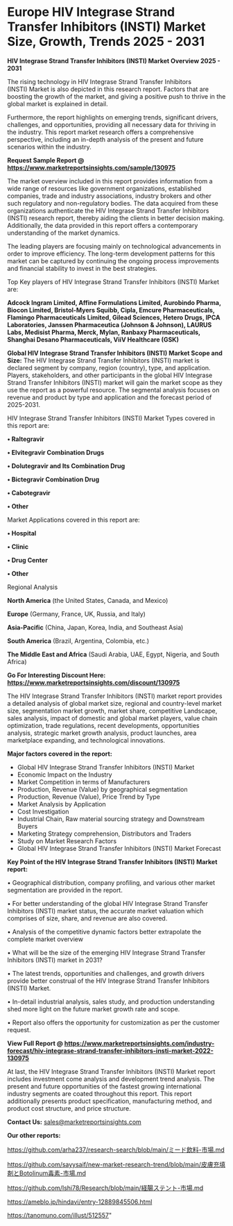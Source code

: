 # Europe HIV Integrase Strand Transfer Inhibitors (INSTI) Market Size, Growth, Trends 2025 - 2031

<Strong> HIV Integrase Strand Transfer Inhibitors (INSTI) Market Overview 2025 - 2031</strong>

The rising technology in HIV Integrase Strand Transfer Inhibitors (INSTI) Market is also depicted in this research report. Factors that are boosting the growth of the market, and giving a positive push to thrive in the global market is explained in detail.

Furthermore, the report highlights on emerging trends, significant drivers, challenges, and opportunities, providing all necessary data for thriving in the industry. This report market research offers a comprehensive perspective, including an in-depth analysis of the present and future scenarios within the industry.

<strong>Request Sample Report @ <a href=https://www.marketreportsinsights.com/sample/130975>https://www.marketreportsinsights.com/sample/130975</a></strong>

The market overview included in this report provides information from a wide range of resources like government organizations, established companies, trade and industry associations, industry brokers and other such regulatory and non-regulatory bodies. The data acquired from these organizations authenticate the HIV Integrase Strand Transfer Inhibitors (INSTI) research report, thereby aiding the clients in better decision making. Additionally, the data provided in this report offers a contemporary understanding of the market dynamics.

The leading players are focusing mainly on technological advancements in order to improve efficiency. The long-term development patterns for this market can be captured by continuing the ongoing process improvements and financial stability to invest in the best strategies.

Top Key players of HIV Integrase Strand Transfer Inhibitors (INSTI) Market are:

<strong>Adcock Ingram Limited, Affine Formulations Limited, Aurobindo Pharma, Biocon Limited, Bristol-Myers Squibb, Cipla, Emcure Pharmaceuticals, Flamingo Pharmaceuticals Limited, Gilead Sciences, Hetero Drugs, IPCA Laboratories, Janssen Pharmaceutica (Johnson & Johnson), LAURUS Labs, Medisist Pharma, Merck, Mylan, Ranbaxy Pharmaceuticals, Shanghai Desano Pharmaceuticals, ViiV Healthcare (GSK)</strong>

<strong><b>Global HIV Integrase Strand Transfer Inhibitors (INSTI) Market Scope and Size:</b></strong>
The HIV Integrase Strand Transfer Inhibitors (INSTI) market is declared segment by company, region (country), type, and application. Players, stakeholders, and other participants in the global HIV Integrase Strand Transfer Inhibitors (INSTI) market will gain the market scope as they use the report as a powerful resource. The segmental analysis focuses on revenue and product by type and application and the forecast period of 2025-2031.

HIV Integrase Strand Transfer Inhibitors (INSTI) Market Types covered in this report are:

<strong>• Raltegravir

• Elvitegravir Combination Drugs

• Dolutegravir and Its Combination Drug

• Bictegravir Combination Drug

• Cabotegravir

• Other</strong>

Market Applications covered in this report are:

<strong>• Hospital

• Clinic

• Drug Center

• Other</strong> 

Regional Analysis

<strong>North America</strong> (the United States, Canada, and Mexico)

<strong>Europe</strong> (Germany, France, UK, Russia, and Italy)

<strong>Asia-Pacific</strong> (China, Japan, Korea, India, and Southeast Asia)

<strong>South America</strong> (Brazil, Argentina, Colombia, etc.)

<strong>The Middle East and Africa</strong> (Saudi Arabia, UAE, Egypt, Nigeria, and South Africa)

<strong>Go For Interesting Discount Here: <a href=https://www.marketreportsinsights.com/discount/130975>https://www.marketreportsinsights.com/discount/130975</a></strong>

The HIV Integrase Strand Transfer Inhibitors (INSTI) market report provides a detailed analysis of global market size, regional and country-level market size, segmentation market growth, market share, competitive Landscape, sales analysis, impact of domestic and global market players, value chain optimization, trade regulations, recent developments, opportunities analysis, strategic market growth analysis, product launches, area marketplace expanding, and technological innovations.

<strong><b>Major factors covered in the report:</b></strong>
<ul>
  <li>Global HIV Integrase Strand Transfer Inhibitors (INSTI) Market </li>
  <li>Economic Impact on the Industry</li>
  <li>Market Competition in terms of Manufacturers</li>
  <li>Production, Revenue (Value) by geographical segmentation</li>
  <li>Production, Revenue (Value), Price Trend by Type</li>
  <li>Market Analysis by Application</li>
  <li>Cost Investigation</li>
  <li>Industrial Chain, Raw material sourcing strategy and Downstream Buyers</li>
  <li>Marketing Strategy comprehension, Distributors and Traders</li>
  <li>Study on Market Research Factors</li>
  <li>Global HIV Integrase Strand Transfer Inhibitors (INSTI) Market Forecast</li>
</ul>

<strong><b>Key Point of the HIV Integrase Strand Transfer Inhibitors (INSTI) Market report:</b></strong>

• Geographical distribution, company profiling, and various other market segmentation are provided in the report.

• For better understanding of the global HIV Integrase Strand Transfer Inhibitors (INSTI) market status, the accurate market valuation which comprises of size, share, and revenue are also covered.

• Analysis of the competitive dynamic factors better extrapolate the complete market overview

• What will be the size of the emerging HIV Integrase Strand Transfer Inhibitors (INSTI) market in 2031?

• The latest trends, opportunities and challenges, and growth drivers provide better construal of the HIV Integrase Strand Transfer Inhibitors (INSTI) Market.

• In-detail industrial analysis, sales study, and production understanding shed more light on the future market growth rate and scope.

• Report also offers the opportunity for customization as per the customer request.

<strong><b>View Full Report @ <a href=https://www.marketreportsinsights.com/industry-forecast/hiv-integrase-strand-transfer-inhibitors-insti-market-2022-130975>https://www.marketreportsinsights.com/industry-forecast/hiv-integrase-strand-transfer-inhibitors-insti-market-2022-130975</a></b></strong>


At last, the HIV Integrase Strand Transfer Inhibitors (INSTI) Market report includes investment come analysis and development trend analysis. The present and future opportunities of the fastest growing international industry segments are coated throughout this report. This report additionally presents product specification, manufacturing method, and product cost structure, and price structure.

<strong>Contact Us:</strong>
sales@marketreportsinsights.com

<strong>Our other reports:</strong>

<a href=https://github.com/arha237/research-search/blob/main/ミード飲料-市場.md>https://github.com/arha237/research-search/blob/main/ミード飲料-市場.md</a>

<a href=https://github.com/sayysaif/new-market-research-trend/blob/main/皮膚充填剤とBotolinum毒素-市場.md>https://github.com/sayysaif/new-market-research-trend/blob/main/皮膚充填剤とBotolinum毒素-市場.md</a>

<a href=https://github.com/Ishi78/Research/blob/main/経腸ステント-市場.md>https://github.com/Ishi78/Research/blob/main/経腸ステント-市場.md</a>

<a href=https://ameblo.jp/hindavi/entry-12889845506.html>https://ameblo.jp/hindavi/entry-12889845506.html</a>

<a href=https://tanomuno.com/illust/512557>https://tanomuno.com/illust/512557</a>"
